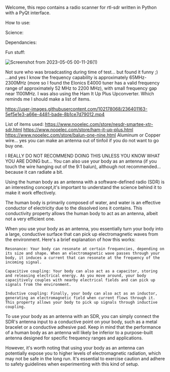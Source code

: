 Welcome, this repo contains a radio scanner for rtl-sdr written in Python with a PyQt interface.

How to use:

Science:

Dependancies:

Fun stuff:

![Screenshot from 2023-05-05 00-11-26(1)](https://user-images.githubusercontent.com/102178068/236400169-979d01af-0014-40f0-8a7a-f11735689ebd.jpg)

Not sure who was broadcasting during time of test... but found it funny ;) 
...and yes I know the frequency capability is approximately 65MHz-2300MHz (more so I found the Elonics E4000 tuner has a valid frequency range of approximately 52 MHz to 2200 MHz), with small frequency gap near 1100MHz. I was also using the Ham It Up Plus Upconverter.
Which reminds me I should make a list of items.

https://user-images.githubusercontent.com/102178068/236401163-5ef5e1e3-a66e-4481-bade-8b1ce7d79012.mp4

List of items used:
https://www.nooelec.com/store/nesdr-smartee-xtr-sdr.html
https://www.nooelec.com/store/ham-it-up-plus.html
https://www.nooelec.com/store/balun-one-nine.html
Aluminum or Copper wire... yes you can make an antenna out of tinfoil if you do not want to go buy one.

I REALLY DO NOT RECOMMEND DOING THIS UNLESS YOU KNOW WHAT YOU ARE DOING but...
You can also use your body as an antenna (if you touch the wire hanging out of the 9:1 balun), although not recommended... because it can radiate a bit.

Using the human body as an antenna with a software-defined radio (SDR) is an interesting concept,it's important to understand the science behind it to make it work effectively.

The human body is primarily composed of water, and water is an effective conductor of electricity due to the dissolved ions it contains. This conductivity property allows the human body to act as an antenna, albeit not a very efficient one.

When you use your body as an antenna, you essentially turn your body into a large, conductive surface that can pick up electromagnetic waves from the environment. Here's a brief explanation of how this works:

    Resonance: Your body can resonate at certain frequencies, depending on its size and shape. When an electromagnetic wave passes through your body, it induces a current that can resonate at the frequency of the incoming signal.

    Capacitive coupling: Your body can also act as a capacitor, storing and releasing electrical energy. As you move around, your body capacitively couples with nearby electrical fields and can pick up signals from the environment.

    Inductive coupling: Finally, your body can also act as an inductor, generating an electromagnetic field when current flows through it. This property allows your body to pick up signals through inductive coupling.

To use your body as an antenna with an SDR, you can simply connect the SDR's antenna input to a conductive point on your body, such as a metal bracelet or a conductive adhesive pad. Keep in mind that the performance of a human body as an antenna will likely be inferior to a purpose-built antenna designed for specific frequency ranges and applications.

However, it's worth noting that using your body as an antenna can potentially expose you to higher levels of electromagnetic radiation, which may not be safe in the long run. It's essential to exercise caution and adhere to safety guidelines when experimenting with this kind of setup.
